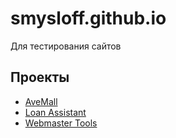 # smysloff.github.io
Для тестирования сайтов

## Проекты
- [AveMall](https://smysloff.github.io/avemall/index.html)
- [Loan Assistant](https://smysloff.github.io/loan-assistant/index.html)
- [Webmaster Tools](https://selby.su/tools/)